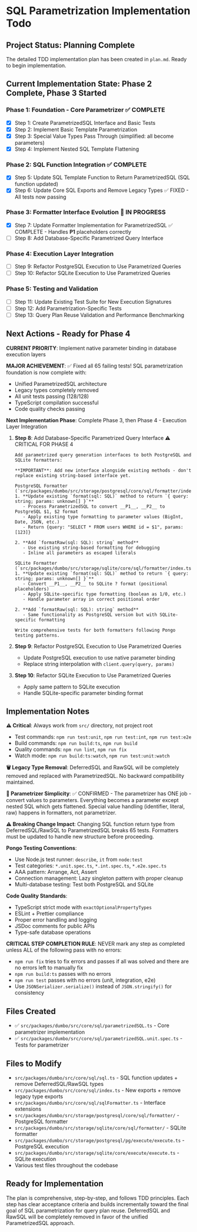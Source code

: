 # SQL Parametrization Implementation Todo

## Project Status: Planning Complete

The detailed TDD implementation plan has been created in `plan.md`. Ready to begin implementation.

## Current Implementation State: Phase 2 Complete, Phase 3 Started

### Phase 1: Foundation - Core Parametrizer ✅ COMPLETE
- [x] Step 1: Create ParametrizedSQL Interface and Basic Tests
- [x] Step 2: Implement Basic Template Parametrization  
- [x] Step 3: Special Value Types Pass Through (simplified: all become parameters)
- [x] Step 4: Implement Nested SQL Template Flattening

### Phase 2: SQL Function Integration ✅ COMPLETE
- [x] Step 5: Update SQL Template Function to Return ParametrizedSQL (SQL function updated)
- [x] Step 6: Update Core SQL Exports and Remove Legacy Types ✅ FIXED - All tests now passing

### Phase 3: Formatter Interface Evolution 🔄 IN PROGRESS
- [x] Step 7: Update Formatter Implementation for ParametrizedSQL ✅ COMPLETE - Handles __P1__ placeholders correctly
- [ ] Step 8: Add Database-Specific Parametrized Query Interface

### Phase 4: Execution Layer Integration
- [ ] Step 9: Refactor PostgreSQL Execution to Use Parametrized Queries
- [ ] Step 10: Refactor SQLite Execution to Use Parametrized Queries

### Phase 5: Testing and Validation
- [ ] Step 11: Update Existing Test Suite for New Execution Signatures
- [ ] Step 12: Add Parametrization-Specific Tests
- [ ] Step 13: Query Plan Reuse Validation and Performance Benchmarking

## Next Actions - Ready for Phase 4

**CURRENT PRIORITY**: Implement native parameter binding in database execution layers

**MAJOR ACHIEVEMENT**: ✅ Fixed all 65 failing tests! SQL parametrization foundation is now complete with:
- Unified ParametrizedSQL architecture
- Legacy types completely removed  
- All unit tests passing (128/128)
- TypeScript compilation successful
- Code quality checks passing

**Next Implementation Phase**: Complete Phase 3, then Phase 4 - Execution Layer Integration

1. **Step 8**: Add Database-Specific Parametrized Query Interface ⚠️ CRITICAL FOR PHASE 4
   ```
   Add parametrized query generation interfaces to both PostgreSQL and SQLite formatters:
   
   **IMPORTANT**: Add new interface alongside existing methods - don't replace existing string-based interface yet.
   
   PostgreSQL Formatter (`src/packages/dumbo/src/storage/postgresql/core/sql/formatter/index.ts`):
   1. **Update existing `format(sql: SQL)` method to return `{ query: string; params: unknown[] }`**
      - Process ParametrizedSQL to convert __P1__, __P2__ to PostgreSQL $1, $2 format
      - Apply existing type formatting to parameter values (BigInt, Date, JSON, etc.)
      - Return {query: "SELECT * FROM users WHERE id = $1", params: [123]}
   
   2. **Add `formatRaw(sql: SQL): string` method**
      - Use existing string-based formatting for debugging
      - Inline all parameters as escaped literals
   
   SQLite Formatter (`src/packages/dumbo/src/storage/sqlite/core/sql/formatter/index.ts`):
   1. **Update existing `format(sql: SQL)` method to return `{ query: string; params: unknown[] }`**
      - Convert __P1__, __P2__ to SQLite ? format (positional placeholders)
      - Apply SQLite-specific type formatting (boolean as 1/0, etc.)
      - Handle parameter array in correct positional order
   
   2. **Add `formatRaw(sql: SQL): string` method**
      - Same functionality as PostgreSQL version but with SQLite-specific formatting
   
   Write comprehensive tests for both formatters following Pongo testing patterns.
   ```

2. **Step 9**: Refactor PostgreSQL Execution to Use Parametrized Queries
   - Update PostgreSQL execution to use native parameter binding
   - Replace string interpolation with `client.query(query, params)`

3. **Step 10**: Refactor SQLite Execution to Use Parametrized Queries  
   - Apply same pattern to SQLite execution
   - Handle SQLite-specific parameter binding format

## Implementation Notes

**⚠️ Critical**: Always work from `src/` directory, not project root
- Test commands: `npm run test:unit`, `npm run test:int`, `npm run test:e2e`
- Build commands: `npm run build:ts`, `npm run build`
- Quality commands: `npm run lint`, `npm run fix`
- Watch mode: `npm run build:ts:watch`, `npm run test:unit:watch`

**🗑️ Legacy Type Removal**: DeferredSQL and RawSQL will be completely removed and replaced with ParametrizedSQL. No backward compatibility maintained.

**🎯 Parametrizer Simplicity**: ✅ CONFIRMED - The parametrizer has ONE job - convert values to parameters. Everything becomes a parameter except nested SQL which gets flattened. Special value handling (identifier, literal, raw) happens in formatters, not parametrizer.

**⚠️ Breaking Change Impact**: Changing SQL function return type from DeferredSQL/RawSQL to ParametrizedSQL breaks 65 tests. Formatters must be updated to handle new structure before proceeding.

**Pongo Testing Conventions**:
- Use Node.js test runner: `describe`, `it` from `node:test`
- Test categories: `*.unit.spec.ts`, `*.int.spec.ts`, `*.e2e.spec.ts`
- AAA pattern: Arrange, Act, Assert
- Connection management: Lazy singleton pattern with proper cleanup
- Multi-database testing: Test both PostgreSQL and SQLite

**Code Quality Standards**:
- TypeScript strict mode with `exactOptionalPropertyTypes`
- ESLint + Prettier compliance
- Proper error handling and logging
- JSDoc comments for public APIs
- Type-safe database operations

**CRITICAL STEP COMPLETION RULE**: NEVER mark any step as completed unless ALL of the following pass with no errors:
- `npm run fix` tries to fix errors and passes if all was solved and there are no errors left to manually fix
- `npm run build:ts` passes with no errors  
- `npm run test` passes with no errors (unit, integration, e2e)
- Use `JSONSerializer.serialize()` instead of `JSON.stringify()` for consistency

## Files Created

- ✅ `src/packages/dumbo/src/core/sql/parametrizedSQL.ts` - Core parametrizer implementation
- ✅ `src/packages/dumbo/src/core/sql/parametrizedSQL.unit.spec.ts` - Tests for parametrizer

## Files to Modify

- `src/packages/dumbo/src/core/sql/sql.ts` - SQL function updates + remove DeferredSQL/RawSQL types
- `src/packages/dumbo/src/core/sql/index.ts` - New exports + remove legacy type exports
- `src/packages/dumbo/src/core/sql/sqlFormatter.ts` - Interface extensions
- `src/packages/dumbo/src/storage/postgresql/core/sql/formatter/` - PostgreSQL formatter
- `src/packages/dumbo/src/storage/sqlite/core/sql/formatter/` - SQLite formatter  
- `src/packages/dumbo/src/storage/postgresql/pg/execute/execute.ts` - PostgreSQL execution
- `src/packages/dumbo/src/storage/sqlite/core/execute/execute.ts` - SQLite execution
- Various test files throughout the codebase

## Ready for Implementation

The plan is comprehensive, step-by-step, and follows TDD principles. Each step has clear acceptance criteria and builds incrementally toward the final goal of SQL parametrization for query plan reuse. DeferredSQL and RawSQL will be completely removed in favor of the unified ParametrizedSQL approach.